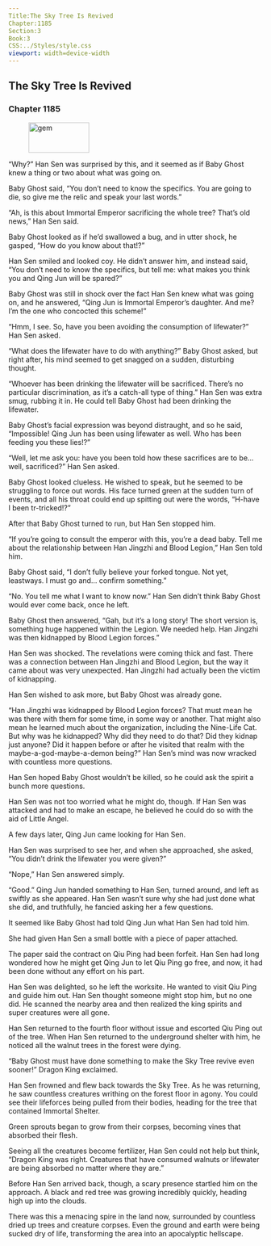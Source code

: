 ```yaml
---
Title:The Sky Tree Is Revived 
Chapter:1185 
Section:3 
Book:3 
CSS:../Styles/style.css 
viewport: width=device-width
---
```

  
## The Sky Tree Is Revived
### Chapter 1185
  
<figure>
	<img src="../Images/gem.gif" alt="gem" id="gem" width="120" height="60" />
</figure>
  

  
“Why?” Han Sen was surprised by this, and it seemed as if Baby Ghost knew a thing or two about what was going on.

Baby Ghost said, “You don’t need to know the specifics. You are going to die, so give me the relic and speak your last words.”

“Ah, is this about Immortal Emperor sacrificing the whole tree? That’s old news,” Han Sen said.

Baby Ghost looked as if he’d swallowed a bug, and in utter shock, he gasped, “How do you know about that!?”

Han Sen smiled and looked coy. He didn’t answer him, and instead said, “You don’t need to know the specifics, but tell me: what makes you think you and Qing Jun will be spared?”

Baby Ghost was still in shock over the fact Han Sen knew what was going on, and he answered, “Qing Jun is Immortal Emperor’s daughter. And me? I’m the one who concocted this scheme!”

“Hmm, I see. So, have you been avoiding the consumption of lifewater?” Han Sen asked.

“What does the lifewater have to do with anything?” Baby Ghost asked, but right after, his mind seemed to get snagged on a sudden, disturbing thought.

“Whoever has been drinking the lifewater will be sacrificed. There’s no particular discrimination, as it’s a catch-all type of thing.” Han Sen was extra smug, rubbing it in. He could tell Baby Ghost had been drinking the lifewater.

Baby Ghost’s facial expression was beyond distraught, and so he said, “Impossible! Qing Jun has been using lifewater as well. Who has been feeding you these lies!?”

“Well, let me ask you: have you been told how these sacrifices are to be… well, sacrificed?” Han Sen asked.

Baby Ghost looked clueless. He wished to speak, but he seemed to be struggling to force out words. His face turned green at the sudden turn of events, and all his throat could end up spitting out were the words, “H-have I been tr-tricked!?”

After that Baby Ghost turned to run, but Han Sen stopped him.

“If you’re going to consult the emperor with this, you’re a dead baby. Tell me about the relationship between Han Jingzhi and Blood Legion,” Han Sen told him.

Baby Ghost said, “I don’t fully believe your forked tongue. Not yet, leastways. I must go and… confirm something.”

“No. You tell me what I want to know now.” Han Sen didn’t think Baby Ghost would ever come back, once he left.

Baby Ghost then answered, “Gah, but it’s a long story! The short version is, something huge happened within the Legion. We needed help. Han Jingzhi was then kidnapped by Blood Legion forces.”

Han Sen was shocked. The revelations were coming thick and fast. There was a connection between Han Jingzhi and Blood Legion, but the way it came about was very unexpected. Han Jingzhi had actually been the victim of kidnapping.

Han Sen wished to ask more, but Baby Ghost was already gone.

“Han Jingzhi was kidnapped by Blood Legion forces? That must mean he was there with them for some time, in some way or another. That might also mean he learned much about the organization, including the Nine-Life Cat. But why was he kidnapped? Why did they need to do that? Did they kidnap just anyone? Did it happen before or after he visited that realm with the maybe-a-god-maybe-a-demon being?” Han Sen’s mind was now wracked with countless more questions.

Han Sen hoped Baby Ghost wouldn’t be killed, so he could ask the spirit a bunch more questions.

Han Sen was not too worried what he might do, though. If Han Sen was attacked and had to make an escape, he believed he could do so with the aid of Little Angel.

A few days later, Qing Jun came looking for Han Sen.

Han Sen was surprised to see her, and when she approached, she asked, “You didn’t drink the lifewater you were given?”

“Nope,” Han Sen answered simply.

“Good.” Qing Jun handed something to Han Sen, turned around, and left as swiftly as she appeared. Han Sen wasn’t sure why she had just done what she did, and truthfully, he fancied asking her a few questions.

It seemed like Baby Ghost had told Qing Jun what Han Sen had told him.

She had given Han Sen a small bottle with a piece of paper attached.

The paper said the contract on Qiu Ping had been forfeit. Han Sen had long wondered how he might get Qing Jun to let Qiu Ping go free, and now, it had been done without any effort on his part.

Han Sen was delighted, so he left the worksite. He wanted to visit Qiu Ping and guide him out. Han Sen thought someone might stop him, but no one did. He scanned the nearby area and then realized the king spirits and super creatures were all gone.

Han Sen returned to the fourth floor without issue and escorted Qiu Ping out of the tree. When Han Sen returned to the underground shelter with him, he noticed all the walnut trees in the forest were dying.

“Baby Ghost must have done something to make the Sky Tree revive even sooner!” Dragon King exclaimed.

Han Sen frowned and flew back towards the Sky Tree. As he was returning, he saw countless creatures writhing on the forest floor in agony. You could see their lifeforces being pulled from their bodies, heading for the tree that contained Immortal Shelter.

Green sprouts began to grow from their corpses, becoming vines that absorbed their flesh.

Seeing all the creatures become fertilizer, Han Sen could not help but think, “Dragon King was right. Creatures that have consumed walnuts or lifewater are being absorbed no matter where they are.”

Before Han Sen arrived back, though, a scary presence startled him on the approach. A black and red tree was growing incredibly quickly, heading high up into the clouds.

There was this a menacing spire in the land now, surrounded by countless dried up trees and creature corpses. Even the ground and earth were being sucked dry of life, transforming the area into an apocalyptic hellscape.